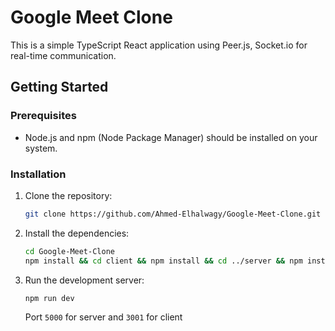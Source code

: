 # Google Meet Clone

This is a simple TypeScript React application using Peer.js, Socket.io for real-time communication.

## Getting Started

### Prerequisites

- Node.js and npm (Node Package Manager) should be installed on your system.

### Installation

1. Clone the repository:

   ```bash
   git clone https://github.com/Ahmed-Elhalwagy/Google-Meet-Clone.git
    ```
2. Install the dependencies:

   ```bash
   cd Google-Meet-Clone
   npm install && cd client && npm install && cd ../server && npm install
   ```

3. Run the development server:

   ```bash
   npm run dev
    ```
    Port `5000` for server and `3001` for client


